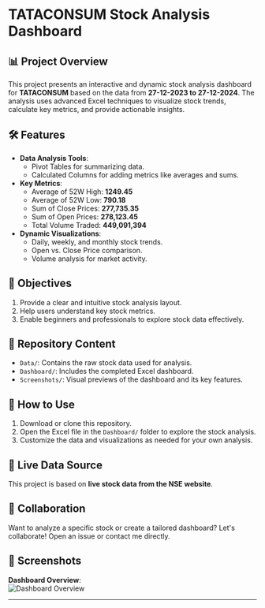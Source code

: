 # TATACONSUM Stock Analysis Dashboard  

## 📊 Project Overview  
This project presents an interactive and dynamic stock analysis dashboard for **TATACONSUM** based on the data from **27-12-2023 to 27-12-2024**. The analysis uses advanced Excel techniques to visualize stock trends, calculate key metrics, and provide actionable insights.  

## 🛠 Features  
- **Data Analysis Tools**:  
  - Pivot Tables for summarizing data.  
  - Calculated Columns for adding metrics like averages and sums.  
- **Key Metrics**:  
  - Average of 52W High: **1249.45**  
  - Average of 52W Low: **790.18**  
  - Sum of Close Prices: **277,735.35**  
  - Sum of Open Prices: **278,123.45**  
  - Total Volume Traded: **449,091,394**  
- **Dynamic Visualizations**:  
  - Daily, weekly, and monthly stock trends.  
  - Open vs. Close Price comparison.  
  - Volume analysis for market activity.  

## 🎯 Objectives  
1. Provide a clear and intuitive stock analysis layout.  
2. Help users understand key stock metrics.  
3. Enable beginners and professionals to explore stock data effectively.  

## 📂 Repository Content  
- `Data/`: Contains the raw stock data used for analysis.  
- `Dashboard/`: Includes the completed Excel dashboard.  
- `Screenshots/`: Visual previews of the dashboard and its key features.  

## 🚀 How to Use  
1. Download or clone this repository.  
2. Open the Excel file in the `Dashboard/` folder to explore the stock analysis.  
3. Customize the data and visualizations as needed for your own analysis.  

## 🔗 Live Data Source  
This project is based on **live stock data from the NSE website**.  

## 🤝 Collaboration  
Want to analyze a specific stock or create a tailored dashboard? Let's collaborate! Open an issue or contact me directly.  

## 📸 Screenshots  
**Dashboard Overview**:  
![Dashboard Overview](Screenshots/Dashboard_Overview.png)  



---

